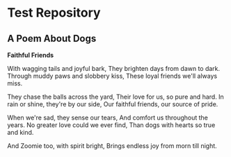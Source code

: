 # Test Repository

## A Poem About Dogs

**Faithful Friends**

With wagging tails and joyful bark,
They brighten days from dawn to dark.
Through muddy paws and slobbery kiss,
These loyal friends we'll always miss.

They chase the balls across the yard,
Their love for us, so pure and hard.
In rain or shine, they're by our side,
Our faithful friends, our source of pride.

When we're sad, they sense our tears,
And comfort us throughout the years.
No greater love could we ever find,
Than dogs with hearts so true and kind.

And Zoomie too, with spirit bright,
Brings endless joy from morn till night.